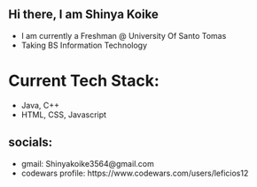 ## Hi there, I am Shinya Koike

<ul>
  <li>I am currently a Freshman @ University Of Santo Tomas </li>
  <li>Taking BS Information Technology</li>
</ul>

<h1> Current Tech Stack: </h1>
<ul>
  <li>Java, C++ </li>
  <li>HTML, CSS, Javascript</li>
</ul>

<h2> socials: </h2>
<ul> 
  <li> gmail: Shinyakoike3564@gmail.com </li>
  <li> codewars profile: https://www.codewars.com/users/leficios12 </li>
</ul>


<!--
**leficios12/leficios12** is a ✨ _special_ ✨ repository because its `README.md` (this file) appears on your GitHub profile.

Here are some ideas to get you started:

- 🔭 I’m currently working on ...
- 🌱 I’m currently learning ...
- 👯 I’m looking to collaborate on ...
- 🤔 I’m looking for help with ...
- 💬 Ask me about ...
- 📫 How to reach me: ...
- 😄 Pronouns: ...
- ⚡ Fun fact: ...
-->
